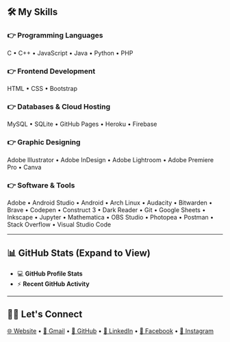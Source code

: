 ## 🛠️ My Skills

### 👉 Programming Languages
C • C++ • JavaScript • Java • Python • PHP

### 👉 Frontend Development
HTML • CSS • Bootstrap

### 👉 Databases & Cloud Hosting
MySQL • SQLite • GitHub Pages • Heroku • Firebase

### 👉 Graphic Designing
Adobe Illustrator • Adobe InDesign • Adobe Lightroom • Adobe Premiere Pro • Canva

### 👉 Software & Tools
Adobe • Android Studio • Android • Arch Linux • Audacity • Bitwarden • Brave • Codepen • Construct 3 • Dark Reader • Git • Google Sheets • Inkscape • Jupyter • Mathematica • OBS Studio • Photopea • Postman • Stack Overflow • Visual Studio Code

---

## 📊 GitHub Stats (Expand to View)

- 💻 **GitHub Profile Stats**
- ⚡ **Recent GitHub Activity**

---

## 🙋‍♀️ Let's Connect

[🌐 Website](#) • [📧 Gmail](#) • [🐙 GitHub](#) • [💼 LinkedIn](#) • [📘 Facebook](#) • [📸 Instagram](#)


<!---
Rajesh-Killadi/Rajesh-Killadi is a ✨ special ✨ repository because its `README.md` (this file) appears on your GitHub profile.
You can click the Preview link to take a look at your changes.
--->
